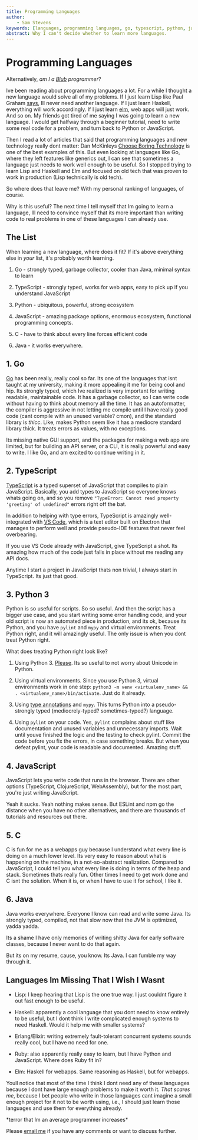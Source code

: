 ```yaml
---
title: Programming Languages
author:
    - Sam Stevens
keywords: [languages, programming languages, go, typescript, python, javascript, java, lisp, haskell, c, elm, erlang]
abstract: Why I can't decide whether to learn more languages.
---
```


# Programming Languages

Alternatively, *am I a [Blub](http://www.paulgraham.com/avg.html) programmer*?

Ive been reading about programming languages a lot. For a while I thought a new language would solve all of my problems. If I just learn Lisp like Paul Graham [says](http://www.paulgraham.com/iflisp.html), Ill never need another language. If I just learn Haskell, everything will work accordingly. If I just learn [elm](https://elm-lang.org/), web apps will just work. And so on. My friends got tired of me saying I was going to learn a new language. I would get halfway through a beginner tutorial, need to write some real code for a problem, and turn back to Python or JavaScript. 

Then I read a lot of articles that said that programming languages and new technology really dont matter: Dan McKinleys [Choose Boring Technology](https://mcfunley.com/choose-boring-technology) is one of the best examples of this. But even looking at languages like Go, where they left features like generics out, I can see that sometimes a language just needs to work well enough to be useful. So I stopped trying to learn Lisp and Haskell and Elm and focused on old tech that was proven to work in production (Lisp technically is old tech). 

So where does that leave me? With my personal ranking of languages, of course. 

Why is this useful? The next time I tell myself that Im going to learn a language, Ill need to convince myself that its more important than writing code to real problems in one of these languages I can already use.

## The List

When learning a new language, where does it fit? If it's above everything else in *your* list, it's probably worth learning. 

1. Go - strongly typed, garbage collector, cooler than Java, minimal syntax to learn

2. TypeScript - strongly typed, works for web apps, easy to pick up if you understand JavaScript

3. Python - ubiquitous, powerful, strong ecosystem

4. JavaScript - amazing package options, enormous ecosystem, functional programming concepts. 

5. C - have to think about every line forces efficient code  

6. Java - it works everywhere.

## 1. Go

[Go](https://golang.org/) has been really, really cool so far. Its one of the languages that isnt taught at my university, making it more appealing it me for being cool and hip. Its strongly typed, which Ive realized is very important for writing readable, maintainable code. It has a garbage collector, so I can write code without having to think about memory all the time. It has an autoformatter, the compiler is aggressive in not letting me compile until I have really good code (cant compile with an unused variable? cmon), and the standard library is *thicc*. Like, makes Python seem like it has a mediocre standard library thick. It treats errors as values, with no exceptions.

Its missing native GUI support, and the packages for making a web app are limited, but for building an API server, or a CLI, it is really powerful and easy to write. I like Go, and am excited to continue writing in it.

## 2. TypeScript

[TypeScript](https://www.typescriptlang.org/) is a typed superset of JavaScript that compiles to plain JavaScript. Basically, you add types to JavaScript so everyone knows whats going on, and so you remove `"TypeError: Cannot read property 'greeting' of undefined"` errors right off the bat. 

In addition to helping with type errors, TypeScript is amazingly well-integrated with [VS Code](https://code.visualstudio.com/), which is a text editor built on Electron that manages to perform well and provide pseudo-IDE features that never feel overbearing. 

If you use VS Code already with JavaScript, give TypeScript a shot. Its amazing how much of the code just falls in place without me reading any API docs. 

Anytime I start a project in JavaScript thats non trivial, I always start in TypeScript. Its just that good. 

## 3. Python 3

Python is so useful for scripts. So so useful. And then the script has a bigger use case, and you start writing some error handling code, and your old script is now an automated piece in production, and its ok, because its Python, and you have `pylint` and `mypy` and virtual environments. Treat Python right, and it will amazingly useful. The only issue is when you dont treat Python right. 

What does treating Python right look like?

1. Using Python 3. [Please](https://pythonclock.org/). Its so useful to not worry about Unicode in Python.

2. Using virtual environments. Since you use Python 3, virtual environments work in one step: `python3 -m venv <virtualenv_name> && . <virtualenv_name>/bin/activate`. Just do it already.

3. Using [type annotations](https://docs.python.org/3/library/typing.html) and `mypy`. This turns Python into a pseudo-strongly typed (mediocrely-typed? sometimes-typed?) language.

4. Using `pylint` on your code. Yes, `pylint` complains about stuff like documentation and unused variables and unnecessary imports. Wait until youve finished the logic and the testing to check pylint. Commit the code before you fix the errors, in case something breaks. But when you defeat pylint, your code is readable and documented. Amazing stuff.

## 4. JavaScript

JavaScript lets you write code that runs in the browser. There are other options (TypeScript, ClojureScript, WebAssembly), but for the most part, you're just writing JavaScript. 

Yeah it sucks. Yeah nothing makes sense. But ESLint and npm go the distance when you have no other alternatives, and there are thousands of tutorials and resources out there. 

## 5. C

C is fun for me as a webapps guy because I understand what every line is doing on a much lower level. Its very easy to reason about what is happening on the machine, in a not-so-abstract realization. Compared to JavaScript, I could tell you what every line is doing in terms of the heap and stack. Sometimes thats really fun. Other times I need to get work done and C isnt the solution. When it is, or when I have to use it for school, I like it.

## 6. Java

Java works everywhere. Everyone I know can read and write some Java. Its strongly typed, compiled, not that slow now that the JVM is optimized, yadda yadda. 

Its a shame I have only memories of writing shitty Java for early software classes, because I never want to do that again. 

But its on my resume, cause, you know. Its Java. I can fumble my way through it.

## Languages Im Missing That I Wish I Wasnt

* Lisp: I keep hearing that Lisp is the one true way. I just couldnt figure it out fast enough to be useful.

* Haskell: apparently a cool language that you dont need to know entirely to be useful, but I dont think I write complicated enough systems to need Haskell. Would it help me with smaller systems?

* Erlang/Elixir: writing extremely fault-tolerant concurrent systems sounds really cool, but I have no need for one. 

* Ruby: also apparently really easy to learn, but I have Python and JavaScript. Where does Ruby fit in?

* Elm: Haskell for webapps. Same reasoning as Haskell, but for webapps.

Youll notice that most of the time I think I dont need any of these languages because I dont have large enough problems to make it worth it. *That scares me*, because I bet people who write in those languages cant imagine a small enough project for it not to be worth using, i.e., I should just learn those languages and use them for everything already.

\*terror that Im an average programmer increases\*

Please [email me](mailto:samuel.robert.stevens@gmail.com) if you have any comments or want to discuss further.